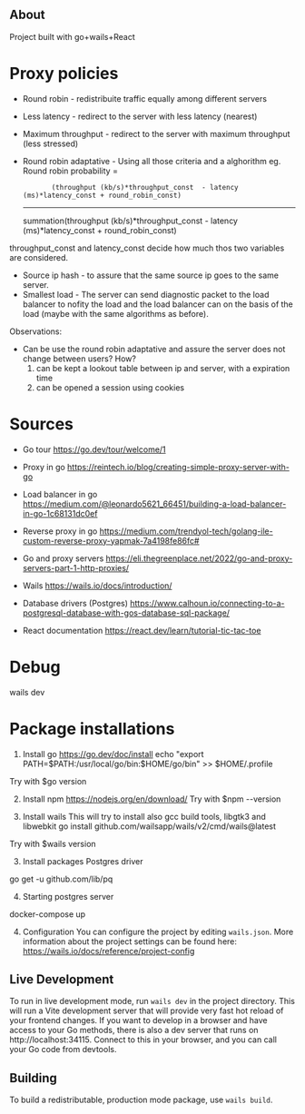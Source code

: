 ## About

Project built with go+wails+React

# Proxy policies

- Round robin - redistribuite traffic equally among different servers
- Less latency - redirect to the server with less latency (nearest)
- Maximum throughput - redirect to the server with maximum throughput (less stressed)
- Round robin adaptative - Using all those criteria and a alghorithm eg. 
    Round robin probability = 
    
             (throughput (kb/s)*throughput_const  - latency (ms)*latency_const + round_robin_const)
    -----------------------------------------------------------
    summation(throughput (kb/s)*throughput_const - latency (ms)*latency_const + round_robin_const)

throughput_const and latency_const decide how much thos two variables are considered.

- Source ip hash - to assure that the same source ip goes to the same server.
- Smallest load - The server can send diagnostic packet to the load balancer to nofity the load
                 and the load balancer can on the basis of the load (maybe with the same algorithms as before).

Observations:
- Can be use the round robin adaptative and assure the server does not change between users? How?
    1) can be kept a lookout table between ip and server, with a expiration time
    2) can be opened a session using cookies



# Sources 

- Go tour
https://go.dev/tour/welcome/1

- Proxy in go
https://reintech.io/blog/creating-simple-proxy-server-with-go

- Load balancer in go
https://medium.com/@leonardo5621_66451/building-a-load-balancer-in-go-1c68131dc0ef

- Reverse proxy in go
https://medium.com/trendyol-tech/golang-ile-custom-reverse-proxy-yapmak-7a4198fe86fc#

- Go and proxy servers
https://eli.thegreenplace.net/2022/go-and-proxy-servers-part-1-http-proxies/

- Wails
https://wails.io/docs/introduction/

- Database drivers (Postgres)
https://www.calhoun.io/connecting-to-a-postgresql-database-with-gos-database-sql-package/

- React documentation
https://react.dev/learn/tutorial-tic-tac-toe

# Debug
wails dev

# Package installations

1) Install go
https://go.dev/doc/install
echo "export PATH=\$PATH:/usr/local/go/bin:$HOME/go/bin" >> $HOME/.profile

Try with $go version

2) Install npm https://nodejs.org/en/download/
Try with $npm --version

2) Install wails
This will try to install also gcc build tools, libgtk3 and libwebkit
go install github.com/wailsapp/wails/v2/cmd/wails@latest

Try with $wails version

3) Install packages
Postgres driver

go get -u github.com/lib/pq

4) Starting postgres server

docker-compose up

4) Configuration
You can configure the project by editing `wails.json`. More information about the project settings can be found
here: https://wails.io/docs/reference/project-config

## Live Development

To run in live development mode, run `wails dev` in the project directory. This will run a Vite development
server that will provide very fast hot reload of your frontend changes. If you want to develop in a browser
and have access to your Go methods, there is also a dev server that runs on http://localhost:34115. Connect
to this in your browser, and you can call your Go code from devtools.

## Building

To build a redistributable, production mode package, use `wails build`.
